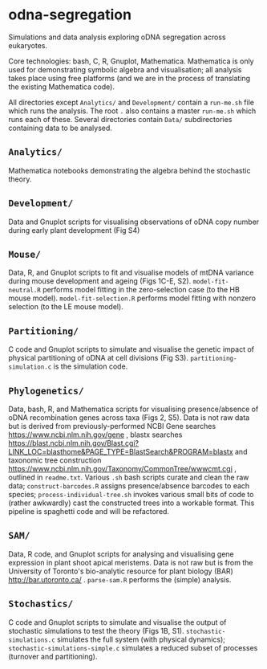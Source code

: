 # odna-segregation

Simulations and data analysis exploring oDNA segregation across eukaryotes.

Core technologies: bash, C, R, Gnuplot, Mathematica. Mathematica is only used for demonstrating symbolic algebra and visualisation; all analysis takes place using free platforms (and we are in the process of translating the existing Mathematica code).

All directories except `Analytics/` and `Development/` contain a `run-me.sh` file which runs the analysis. The root `.` also contains a master `run-me.sh` which runs each of these. Several directories contain `Data/` subdirectories containing data to be analysed.

`Analytics/`
------------
Mathematica notebooks demonstrating the algebra behind the stochastic theory.

`Development/`
--------------
Data and Gnuplot scripts for visualising observations of oDNA copy number during early plant development (Fig S4)

`Mouse/`
--------
Data, R, and Gnuplot scripts to fit and visualise models of mtDNA variance during mouse development and ageing (Figs 1C-E, S2). `model-fit-neutral.R` performs model fitting in the zero-selection case (to the HB mouse model). `model-fit-selection.R` performs model fitting with nonzero selection (to the LE mouse model).

`Partitioning/`
---------------
C code and Gnuplot scripts to simulate and visualise the genetic impact of physical partitioning of oDNA at cell divisions (Fig S3). `partitioning-simulation.c` is the simulation code. 

`Phylogenetics/`
----------------
Data, bash, R, and Mathematica scripts for visualising presence/absence of oDNA recombination genes across taxa (Figs 2, S5). Data is not raw data but is derived from previously-performed NCBI Gene searches https://www.ncbi.nlm.nih.gov/gene , blastx searches https://blast.ncbi.nlm.nih.gov/Blast.cgi?LINK_LOC=blasthome&PAGE_TYPE=BlastSearch&PROGRAM=blastx and taxonomic tree construction https://www.ncbi.nlm.nih.gov/Taxonomy/CommonTree/wwwcmt.cgi , outlined in `readme.txt`. Various `.sh` bash scripts curate and clean the raw data; `construct-barcodes.R` assigns presence/absence barcodes to each species; `process-individual-tree.sh` invokes various small bits of code to (rather awkwardly) cast the constructed trees into a workable format. This pipeline is spaghetti code and will be refactored.

`SAM/`
------
Data, R code, and Gnuplot scripts for analysing and visualising gene expression in plant shoot apical meristems. Data is not raw but is from the University of Toronto's bio-analytic resource for plant biology (BAR) http://bar.utoronto.ca/ . `parse-sam.R` performs the (simple) analysis.

`Stochastics/`
--------------
C code and Gnuplot scripts to simulate and visualise the output of stochastic simulations to test the theory (Figs 1B, S1). `stochastic-simulations.c` simulates the full system (with physical dynamics); `stochastic-simulations-simple.c` simulates a reduced subset of processes (turnover and partitioning).
